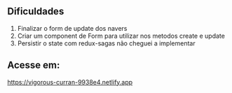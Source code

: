 ## Dificuldades

1. Finalizar o form de update dos navers
2. Criar um component de Form para utilizar nos metodos create e update
3. Persistir o state com redux-sagas não cheguei a implementar

## Acesse em:
https://vigorous-curran-9938e4.netlify.app
